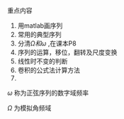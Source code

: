 重点内容

1. 用matlab画序列
2. 常用的典型序列
3. 分清$\Omega 和\omega$ ,在课本P8
4. 序列的运算，移位，翻转及尺度变换
5. 线性时不变的判断
6. 卷积的公式法计算方法
7. 

 



$\omega$ 称为正弦序列的数字域频率

$\Omega$ 为模拟角频域





